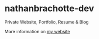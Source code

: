 # nathanbrachotte-dev
Private Website, Portfolio, Resume &amp; Blog

More information on [my website](https://nathanbrachotte.dev/project/nathanbrachotte-dev)
